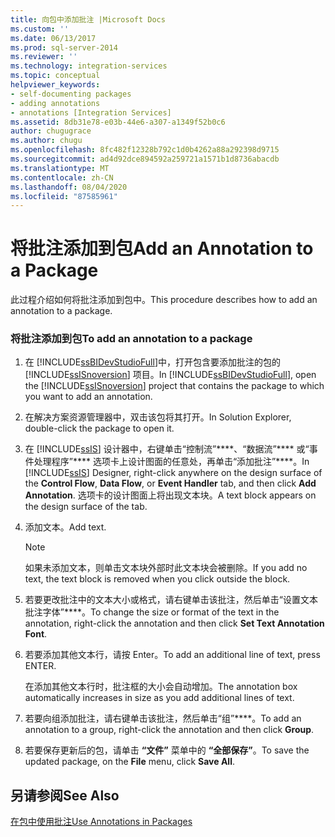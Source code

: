 ```yaml
---
title: 向包中添加批注 |Microsoft Docs
ms.custom: ''
ms.date: 06/13/2017
ms.prod: sql-server-2014
ms.reviewer: ''
ms.technology: integration-services
ms.topic: conceptual
helpviewer_keywords:
- self-documenting packages
- adding annotations
- annotations [Integration Services]
ms.assetid: 8db31e78-e03b-44e6-a307-a1349f52b0c6
author: chugugrace
ms.author: chugu
ms.openlocfilehash: 8fc482f12328b792c1d0b4262a88a292398d9715
ms.sourcegitcommit: ad4d92dce894592a259721a1571b1d8736abacdb
ms.translationtype: MT
ms.contentlocale: zh-CN
ms.lasthandoff: 08/04/2020
ms.locfileid: "87585961"
---
```

# <a name="add-an-annotation-to-a-package"></a><span data-ttu-id="a50d1-102">将批注添加到包</span><span class="sxs-lookup"><span data-stu-id="a50d1-102">Add an Annotation to a Package</span></span>
  <span data-ttu-id="a50d1-103">此过程介绍如何将批注添加到包中。</span><span class="sxs-lookup"><span data-stu-id="a50d1-103">This procedure describes how to add an annotation to a package.</span></span>  
  
### <a name="to-add-an-annotation-to-a-package"></a><span data-ttu-id="a50d1-104">将批注添加到包</span><span class="sxs-lookup"><span data-stu-id="a50d1-104">To add an annotation to a package</span></span>  
  
1.  <span data-ttu-id="a50d1-105">在 [!INCLUDE[ssBIDevStudioFull](../includes/ssbidevstudiofull-md.md)]中，打开包含要添加批注的包的 [!INCLUDE[ssISnoversion](../includes/ssisnoversion-md.md)] 项目。</span><span class="sxs-lookup"><span data-stu-id="a50d1-105">In [!INCLUDE[ssBIDevStudioFull](../includes/ssbidevstudiofull-md.md)], open the [!INCLUDE[ssISnoversion](../includes/ssisnoversion-md.md)] project that contains the package to which you want to add an annotation.</span></span>  
  
2.  <span data-ttu-id="a50d1-106">在解决方案资源管理器中，双击该包将其打开。</span><span class="sxs-lookup"><span data-stu-id="a50d1-106">In Solution Explorer, double-click the package to open it.</span></span>  
  
3.  <span data-ttu-id="a50d1-107">在 [!INCLUDE[ssIS](../includes/ssis-md.md)] 设计器中，右键单击“控制流”\*\*\*\*、“数据流”\*\*\*\* 或“事件处理程序”\*\*\*\* 选项卡上设计图面的任意处，再单击“添加批注”\*\*\*\*。</span><span class="sxs-lookup"><span data-stu-id="a50d1-107">In [!INCLUDE[ssIS](../includes/ssis-md.md)] Designer, right-click anywhere on the design surface of the **Control Flow**, **Data Flow**, or **Event Handler** tab, and then click **Add Annotation**.</span></span> <span data-ttu-id="a50d1-108">选项卡的设计图面上将出现文本块。</span><span class="sxs-lookup"><span data-stu-id="a50d1-108">A text block appears on the design surface of the tab.</span></span>  
  
4.  <span data-ttu-id="a50d1-109">添加文本。</span><span class="sxs-lookup"><span data-stu-id="a50d1-109">Add text.</span></span>  
  
    > [!NOTE]  
    >  <span data-ttu-id="a50d1-110">如果未添加文本，则单击文本块外部时此文本块会被删除。</span><span class="sxs-lookup"><span data-stu-id="a50d1-110">If you add no text, the text block is removed when you click outside the block.</span></span>  
  
5.  <span data-ttu-id="a50d1-111">若要更改批注中的文本大小或格式，请右键单击该批注，然后单击“设置文本批注字体”\*\*\*\*。</span><span class="sxs-lookup"><span data-stu-id="a50d1-111">To change the size or format of the text in the annotation, right-click the annotation and then click **Set Text Annotation Font**.</span></span>  
  
6.  <span data-ttu-id="a50d1-112">若要添加其他文本行，请按 Enter。</span><span class="sxs-lookup"><span data-stu-id="a50d1-112">To add an additional line of text, press ENTER.</span></span>  
  
     <span data-ttu-id="a50d1-113">在添加其他文本行时，批注框的大小会自动增加。</span><span class="sxs-lookup"><span data-stu-id="a50d1-113">The annotation box automatically increases in size as you add additional lines of text.</span></span>  
  
7.  <span data-ttu-id="a50d1-114">若要向组添加批注，请右键单击该批注，然后单击“组”\*\*\*\*。</span><span class="sxs-lookup"><span data-stu-id="a50d1-114">To add an annotation to a group, right-click the annotation and then click **Group**.</span></span>  
  
8.  <span data-ttu-id="a50d1-115">若要保存更新后的包，请单击 **“文件”** 菜单中的 **“全部保存”**。</span><span class="sxs-lookup"><span data-stu-id="a50d1-115">To save the updated package, on the **File** menu, click **Save All**.</span></span>  
  
## <a name="see-also"></a><span data-ttu-id="a50d1-116">另请参阅</span><span class="sxs-lookup"><span data-stu-id="a50d1-116">See Also</span></span>  
 [<span data-ttu-id="a50d1-117">在包中使用批注</span><span class="sxs-lookup"><span data-stu-id="a50d1-117">Use Annotations in Packages</span></span>](use-annotations-in-packages.md)  
  
  
